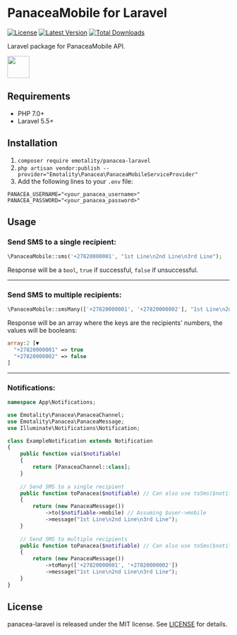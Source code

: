 # PanaceaMobile for Laravel

<p>
    <a href="https://packagist.org/packages/emotality/panacea-laravel"><img src="https://img.shields.io/packagist/l/emotality/panacea-laravel" alt="License"></a>
    <a href="https://packagist.org/packages/emotality/panacea-laravel"><img src="https://img.shields.io/packagist/v/emotality/panacea-laravel" alt="Latest Version"></a>
    <a href="https://packagist.org/packages/emotality/panacea-laravel"><img src="https://img.shields.io/packagist/dt/emotality/panacea-laravel" alt="Total Downloads"></a>
</p>

Laravel package for PanaceaMobile API.

<p>
    <a href="https://www.panaceamobile.com" target="_blank">
        <img src="https://emotality.com/development/GitHub/PanaceaMobile.png" height="50">
    </a>
</p>

## Requirements

- PHP 7.0+
- Laravel 5.5+

## Installation

1. `composer require emotality/panacea-laravel`
2. `php artisan vendor:publish --provider="Emotality\Panacea\PanaceaMobileServiceProvider"`
3. Add the following lines to your `.env` file:

```
PANACEA_USERNAME="<your_panacea_username>"
PANACEA_PASSWORD="<your_panacea_password>"
```

## Usage

### Send SMS to a single recipient:

```php
\PanaceaMobile::sms('+27820000001', "1st Line\n2nd Line\n3rd Line");
```

Response will be a `bool`, `true` if successful, `false` if unsuccessful.

---

### Send SMS to multiple recipients:

```php
\PanaceaMobile::smsMany(['+27820000001', '+27820000002'], "1st Line\n2nd Line\n3rd Line");
```

Response will be an array where the keys are the recipients' numbers, the values will be booleans:

```php
array:2 [▼
  "+27820000001" => true
  "+27820000002" => false
]
```

---

### Notifications:

```php
namespace App\Notifications;

use Emotality\Panacea\PanaceaChannel;
use Emotality\Panacea\PanaceaMessage;
use Illuminate\Notifications\Notification;

class ExampleNotification extends Notification
{
    public function via($notifiable)
    {
        return [PanaceaChannel::class];
    }
    
    // Send SMS to a single recipient
    public function toPanacea($notifiable) // Can also use toSms($notifiable)
    {
        return (new PanaceaMessage())
            ->to($notifiable->mobile) // Assuming $user->mobile
            ->message("1st Line\n2nd Line\n3rd Line");
    }
    
    // Send SMS to multiple recipients
    public function toPanacea($notifiable) // Can also use toSms($notifiable)
    {
        return (new PanaceaMessage())
            ->toMany(['+27820000001', '+27820000002'])
            ->message("1st Line\n2nd Line\n3rd Line");
    }
}
```

## License

panacea-laravel is released under the MIT license. See [LICENSE](https://github.com/emotality/panacea-laravel/blob/master/LICENSE) for details.

